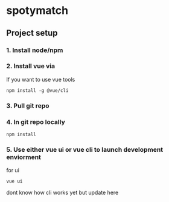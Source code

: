 # spotymatch

## Project setup
### 1. Install node/npm 
### 2. Install vue via 
If you want to use vue tools
```
npm install -g @vue/cli
```
### 3. Pull git repo
### 4. In git repo locally
```
npm install
```
### 5. Use either vue ui or vue cli to launch development enviorment
for ui
```
vue ui
```
dont know how cli works yet but update here
